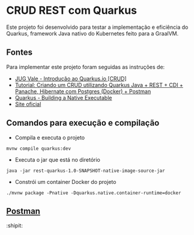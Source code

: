 # CRUD REST com Quarkus
Este projeto foi desenvolvido para testar a implementação e eficiência do Quarkus, framework Java nativo do Kubernetes feito para a GraalVM.

## Fontes
Para implementar este projeto foram seguidas as instruções de: 

* [JUG Vale - Introdução ao Quarkus.io [CRUD]](https://www.youtube.com/watch?v=WmGkErE00H0)
* [Tutorial: Criando um CRUD utilizando Quarkus Java + REST + CDI + Panache, Hibernate com Postgres (Docker) + Postman](https://medium.com/@marcus.paulo/tutorial-criando-um-crud-utilizando-quarkus-java-rest-cdi-panache-hibernate-com-postgres-59793e0d7162)
* [Quarkus - Building a Native Executable](https://quarkus.io/guides/building-native-image)
* [Site oficial](https://quarkus.io/)

## Comandos para execução e compilação
* Compila e executa o projeto
```
mvnw compile quarkus:dev
```
* Executa o jar que está no diretório 
```
java -jar rest-quarkus-1.0-SNAPSHOT-native-image-source-jar
```
* Constrói um container Docker do projeto
```
./mvnw package -Pnative -Dquarkus.native.container-runtime=docker
```
## [Postman](https://documenter.getpostman.com/view/9737508/SzmZcfPj)

:shipit:
